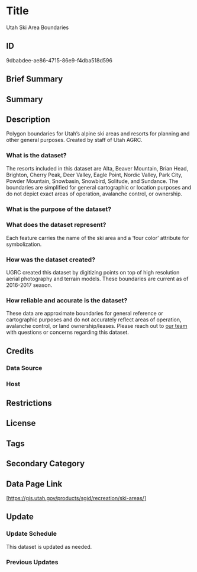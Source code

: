 # Title

Utah Ski Area Boundaries

## ID

9dbabdee-ae86-4715-86e9-f4dba518d596

## Brief Summary

## Summary

## Description

Polygon boundaries for Utah’s alpine ski areas and resorts for planning and other general purposes. Created by staff of Utah AGRC.

### What is the dataset?

The resorts included in this dataset are Alta, Beaver Mountain, Brian Head, Brighton, Cherry Peak, Deer Valley, Eagle Point, Nordic Valley, Park City, Powder Mountain, Snowbasin, Snowbird, Solitude, and Sundance. The boundaries are simplified for general cartographic or location purposes and do not depict exact areas of operation, avalanche control, or ownership.

### What is the purpose of the dataset?

### What does the dataset represent?

Each feature carries the name of the ski area and a ‘four color’ attribute for symbolization.

### How was the dataset created?

UGRC created this dataset by digitizing points on top of high resolution aerial photography and terrain models. These boundaries are current as of 2016-2017 season.

### How reliable and accurate is the dataset?

These data are approximate boundaries for general reference or cartographic purposes and do not accurately reflect areas of operation, avalanche control, or land ownership/leases. Please reach out to [our team](https://gis.utah.gov/contact/) with questions or concerns regarding this dataset.

## Credits

### Data Source

### Host

## Restrictions

## License

## Tags

## Secondary Category

## Data Page Link

[https://gis.utah.gov/products/sgid/recreation/ski-areas/]

## Update

### Update Schedule

This dataset is updated as needed.

### Previous Updates

